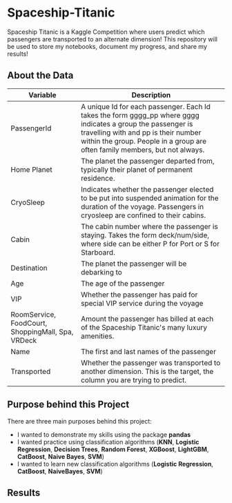 # Spaceship-Titanic

Spaceship Titanic is a Kaggle Competition where users predict which passengers are transported to an alternate dimension!
This repository will be used to store my notebooks, document my progress, and share my results!

## About the Data

|Variable | Description |
|-|-|
| PassengerId | A unique Id for each passenger. Each Id takes the form gggg_pp where gggg indicates a group the passenger is travelling with and pp is their number within the group. People in a group are often family members, but not always. |
| Home Planet | The planet the passenger departed from, typically their planet of permanent residence. | 
| CryoSleep |  Indicates whether the passenger elected to be put into suspended animation for the duration of the voyage. Passengers in cryosleep are confined to their cabins. | 
| Cabin | The cabin number where the passenger is staying. Takes the form deck/num/side, where side can be either P for Port or S for Starboard. |
| Destination | The planet the passenger will be debarking to |
| Age | The age of the passenger |
| VIP | Whether the passenger has paid for special VIP service during the voyage | 
| RoomService, FoodCourt, ShoppingMall, Spa, VRDeck | Amount the passenger has billed at each of the Spaceship Titanic's many luxury amenities. |
| Name | The first and last names of the passenger |
| Transported | Whether the passenger was transported to another dimension. This is the target, the column you are trying to predict. | 

## Purpose behind this Project

There are three main purposes behind this project:
* I wanted to demonstrate my skills using the package **pandas**
* I wanted practice using classification algorithms (**KNN**, **Logistic Regression**, **Decision Trees**, **Random Forest**, **XGBoost**, **LightGBM**, **CatBoost**, **Naive Bayes**, **SVM**)
* I wanted to learn new classification algorithms (**Logistic Regression**, **CatBoost**, **NaiveBayes**, **SVM**)

## Results
